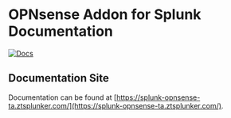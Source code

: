# OPNsense Addon for Splunk Documentation

[![Docs](https://github.com/ZachChristensen28/splunk-opnsense-ta-documentation/actions/workflows/ci.yml/badge.svg)](https://splunk-opnsense-ta.ztsplunker.com/)

## Documentation Site

Documentation can be found at [https://splunk-opnsense-ta.ztsplunker.com/](https://splunk-opnsense-ta.ztsplunker.com/).
